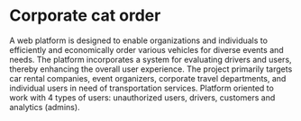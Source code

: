 # Corporate cat order

A web platform is designed to enable organizations and individuals to efficiently and economically order various vehicles for diverse events and needs. The platform incorporates a system for evaluating drivers and users, thereby enhancing the overall user experience. The project primarily targets car rental companies, event organizers, corporate travel departments, and individual users in need of transportation services. Platform oriented to work with 4 types of users: unauthorized users, drivers, customers and analytics (admins).
